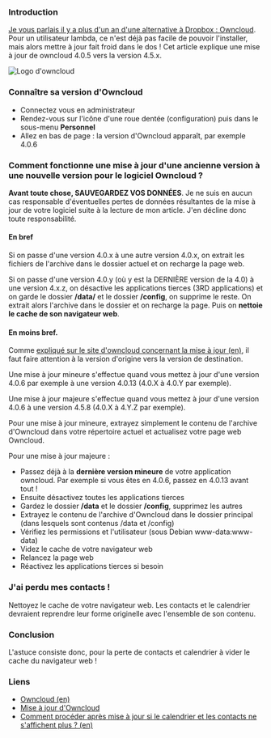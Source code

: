 ### Introduction

[Je vous parlais il y a plus d'un an d'une alternative à Dropbox : Owncloud](${BASE_URL}/archives/2012/03/12/owncloud_une_alternative_de_dropbox/index.html "Lire l'article sur l'alternative de Dropbox : Owncloud"). Pour un utilisateur lambda, ce n'est déjà pas facile de pouvoir l'installer, mais alors mettre à jour fait froid dans le dos ! Cet article explique une mise à jour de owncloud 4.0.5 vers la version 4.5.x.

![Logo d'owncloud](${BASE_URL}/images/logos/owncloud.png "Logo d'owncloud")

### Connaître sa version d'Owncloud

  * Connectez vous en administrateur
  * Rendez-vous sur l'icône d'une roue dentée (configuration) puis dans le sous-menu **Personnel**
  * Allez en bas de page : la version d'Owncloud apparaît, par exemple 4.0.6

### Comment fonctionne une mise à jour d'une ancienne version à une nouvelle version pour le logiciel Owncloud ?

**Avant toute chose, SAUVEGARDEZ VOS DONNÉES**. Je ne suis en aucun cas responsable d'éventuelles pertes de données résultantes de la mise à jour de votre logiciel suite à la lecture de mon article. J'en décline donc toute responsabilité.

#### En bref

Si on passe d'une version 4.0.x à une autre version 4.0.x, on extrait les fichiers de l'archive dans le dossier actuel et on recharge la page web.

Si on passe d'une version 4.0.y (où y est la DERNIÈRE version de la 4.0) à une version 4.x.z, on désactive les applications tierces (3RD applications) et on garde le dossier **/data/** et le dossier **/config**, on supprime le reste. On extrait alors l'archive dans le dossier et on recharge la page. Puis on **nettoie le cache de son navigateur web**.

#### En moins bref.

Comme [expliqué sur le site d'owncloud concernant la mise à jour (en)](https://owncloud.org/support/upgrade/ "lire la documentation d'Owncloud sur la mise à jour"), il faut faire attention à la version d'origine vers la version de destination.

Une mise à jour mineure s'effectue quand vous mettez à jour d'une version 4.0.6 par exemple à une version 4.0.13 (4.0.X à 4.0.Y par exemple).

Une mise à jour majeure s'effectue quand vous mettez à jour d'une version 4.0.6 à une version 4.5.8 (4.0.X à 4.Y.Z par exemple).

Pour une mise à jour mineure, extrayez simplement le contenu de l'archive d'Owncloud dans votre répertoire actuel et actualisez votre page web Owncloud.

Pour une mise à jour majeure : 

  * Passez déjà à la **dernière version mineure** de votre application owncloud. Par exemple si vous êtes en 4.0.6, passez en 4.0.13 avant tout !
  * Ensuite désactivez toutes les applications tierces
  * Gardez le dossier **/data** et le dossier **/config**, supprimez les autres
  * Extrayez le contenu de l'archive d'Owncloud dans le dossier principal (dans lesquels sont contenus /data et /config)
  * Vérifiez les permissions et l'utilisateur (sous Debian www-data:www-data)
  * Videz le cache de votre navigateur web
  * Relancez la page web
  * Réactivez les applications tierces si besoin

### J'ai perdu mes contacts !

Nettoyez le cache de votre navigateur web. Les contacts et le calendrier devraient reprendre leur forme originelle avec l'ensemble de son contenu.

### Conclusion

L'astuce consiste donc, pour la perte de contacts et calendrier à vider le cache du navigateur web !

### Liens

  * [Owncloud (en)](https://owncloud.org/ "Site officiel d'Owncloud")
  * [Mise à jour d'Owncloud](https://owncloud.org/support/upgrade "lire la documentation d'Owncloud sur la mise à jour")
  * [Comment procéder après mise à jour si le calendrier et les contacts ne s'affichent plus ? (en)](https://github.com/owncloud/apps/issues/453#issuecomment-12264431 "Lire un commentaire sur owncloud à propos de la mise àjour et pertes de calendrier/contacts apparents")

